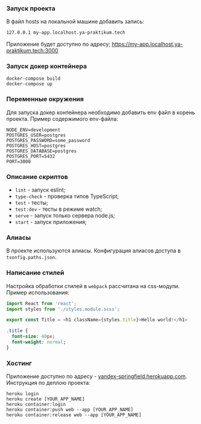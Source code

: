 ### Запуск проекта
В файл hosts на локальной машине добавить запись:
```bash
127.0.0.1 my-app.localhost.ya-praktikum.tech
```
Приложение будет доступно по адресу; https://my-app.localhost.ya-praktikum.tech:3000

### Запуск докер контейнера
```
docker-compose build
docker-compose up
```

### Переменные окружения
Для запуска докер контейнера необходимо добавить env файл в корень проекта. Пример содержимого env-файла:
```
NODE_ENV=development
POSTGRES_USER=postgres
POSTGRES_PASSWORD=some_password
POSTGRES_HOST=postgres
POSTGRES_DATABASE=postgres
POSTGRES_PORT=5432
PORT=3000
```

### Описание скриптов
- `lint` - запуск eslint;
- `type-check` - проверка типов TypeScript;
- `test` - тесты;
- `test:dev` - тесты в режиме watch;
- `serve` - запуск только сервера node.js;
- `start` - запуск приложения;

### Алиасы
В проекте используются алиасы. Конфигурация алиасов доступа в `tsonfig.paths.json`.

### Написание стилей
Настройка обработки стилей в `webpack` рассчитана на css-модули. Пример использования:
```typescript jsx
import React from 'react';
import styles from './styles.module.scss';

export const Title = <h1 className={styles.title}>Hello world!</h1>

```
```sass
.title {
  font-size: 40px;
  font-weight: normal;
}
```

### Хостинг
Приложение доступно по адресу - [yandex-springfield.herokuapp.com](https://yandex-springfield.herokuapp.com/).
<br />
Инструкция по деплою проекта:
```shell
heroku login
heroku create [YOUR_APP_NAME]
heroku container:login
heroku container:push web --app [YOUR_APP_NAME]
heroku container:release web --app [YOUR_APP_NAME]
```